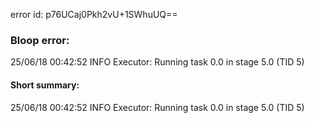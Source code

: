error id: p76UCaj0Pkh2vU+1SWhuUQ==
### Bloop error:

25/06/18 00:42:52 INFO Executor: Running task 0.0 in stage 5.0 (TID 5)
#### Short summary: 

25/06/18 00:42:52 INFO Executor: Running task 0.0 in stage 5.0 (TID 5)